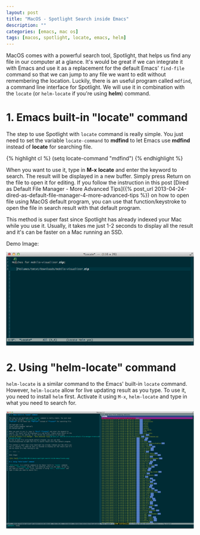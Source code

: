 ```yaml
---
layout: post
title: "MacOS - Spotlight Search inside Emacs"
description: ""
categories: [emacs, mac os]
tags: [macos, spotlight, locate, emacs, helm]
---
```



MacOS comes with a powerful search tool, Spotlight, that helps us find any file
in our computer at a glance. It's would be great if we can integrate it with
Emacs and use it as a
replacement for the default Emacs' `find-file` command so that we can jump to any
file we want to edit without remembering the location. Luckily, there is an
useful program called `mdfind`, a command line interface for Spotlight. We will
use it in combination with the `locate` (or `helm-locate` if you're using **helm**) command.

# 1. Emacs built-in "locate" command

The step to use Spotlight with `locate` command is really simple. You just need
to set the variable `locate-command` to
**mdfind** to let Emacs use **mdfind** instead of **locate** for searching file.

{% highlight cl %}
(setq locate-command "mdfind")
{% endhighlight %}

When you want to use it, type in **M-x** **locate** and enter the keyword to
search. The result will be displayed in a new buffer. Simply press Return on the
file to open it for editing. If you follow the instruction in this post
[Dired as Default File Manager - More Advanced Tips]({% post_url 2013-04-24-dired-as-default-file-manager-4-more-advanced-tips %})
on how to open file using MacOS default program, you can use that
function/keystroke to open the file in search result with that default program.

This method is super fast since Spotlight has already indexed your Mac while you
use it. Usually, it takes me just 1-2 seconds to display all the result and it's
can be faster on a Mac running an SSD.

<!-- more -->

Demo Image:

![Alt Text](/files/2013-09-13-macos-spotlight-search-inside-emacs/locate.png)

# 2. Using "helm-locate" command

`helm-locate` is a similar command to the Emacs' built-in `locate` command.
However, `helm-locate` allow for live updating result as you type. To use it,
you need to install `helm` first. Activate it using `M-x`, `helm-locate` and
type in what you need to search for.

![Alt Text](/files/2013-09-13-macos-spotlight-search-inside-emacs/helm.png)
